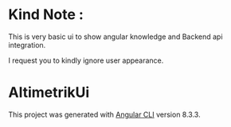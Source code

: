# Kind Note : 

This is very basic ui to show angular knowledge and Backend api integration.

I request you to kindly ignore user appearance.

# AltimetrikUi

This project was generated with [Angular CLI](https://github.com/angular/angular-cli) version 8.3.3.
